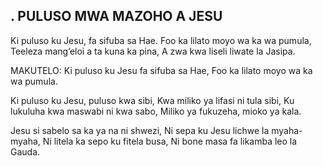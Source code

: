 ## . PULUSO MWA MAZOHO A JESU

Ki puluso ku Jesu, fa sifuba sa Hae.
Foo ka lilato moyo wa ka wa pumula,
Teeleza mang’eloi a ta kuna ka pina,
A zwa kwa liseli liwate la Jasipa.

MAKUTELO:
Ki puluso ku Jesu fa sifuba sa Hae,
Foo ka lilato moyo wa ka wa pumula.


Ki puluso ku Jesu, puluso kwa sibi,
Kwa miliko ya lifasi ni tula sibi,
Ku lukuluha kwa maswabi ni kwa sabo,
Miliko ya fukuzeha, mioko ya kala.


Jesu si sabelo sa ka ya na ni shwezi,
Ni sepa ku Jesu lichwe la myaha-myaha,
Ni litela ka sepo ku fitela busa,
Ni bone masa fa likamba leo la Gauda.



